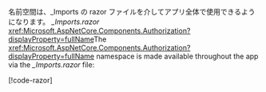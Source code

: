 <span data-ttu-id="e8536-101">名前空間は、_Imports の razor ファイルを介してアプリ全体で使用できるようになります。 *_Imports.razor* <xref:Microsoft.AspNetCore.Components.Authorization?displayProperty=fullName></span><span class="sxs-lookup"><span data-stu-id="e8536-101">The <xref:Microsoft.AspNetCore.Components.Authorization?displayProperty=fullName> namespace is made available throughout the app via the *_Imports.razor* file:</span></span>

[!code-razor[](imports-standalone.razor?highlight=3)]
